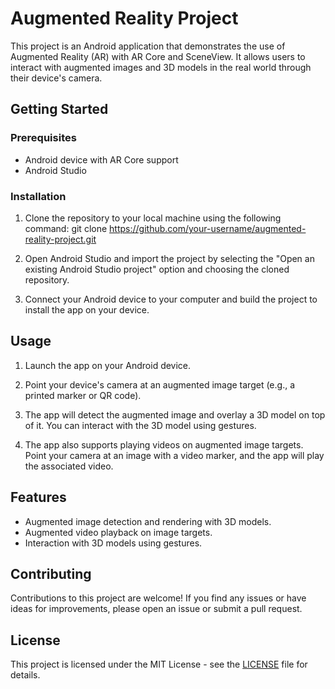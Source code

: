 # Augmented Reality Project

This project is an Android application that demonstrates the use of Augmented Reality (AR) with AR Core and SceneView. It allows users to interact with augmented images and 3D models in the real world through their device's camera.

## Getting Started

### Prerequisites

- Android device with AR Core support
- Android Studio

### Installation

1. Clone the repository to your local machine using the following command: git clone https://github.com/your-username/augmented-reality-project.git

2. Open Android Studio and import the project by selecting the "Open an existing Android Studio project" option and choosing the cloned repository.

3. Connect your Android device to your computer and build the project to install the app on your device.

## Usage

1. Launch the app on your Android device.

2. Point your device's camera at an augmented image target (e.g., a printed marker or QR code).

3. The app will detect the augmented image and overlay a 3D model on top of it. You can interact with the 3D model using gestures.

4. The app also supports playing videos on augmented image targets. Point your camera at an image with a video marker, and the app will play the associated video.

## Features

- Augmented image detection and rendering with 3D models.
- Augmented video playback on image targets.
- Interaction with 3D models using gestures.

## Contributing

Contributions to this project are welcome! If you find any issues or have ideas for improvements, please open an issue or submit a pull request.

## License

This project is licensed under the MIT License - see the [LICENSE](LICENSE) file for details.
